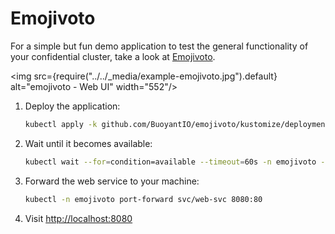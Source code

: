 # Emojivoto
For a simple but fun demo application to test the general functionality of your confidential cluster, take a look at [Emojivoto](https://github.com/BuoyantIO/emojivoto).

<!-- vale off -->

<img src={require("../../_media/example-emojivoto.jpg").default} alt="emojivoto - Web UI" width="552"/>

<!-- vale on -->

1. Deploy the application:
    ```bash
    kubectl apply -k github.com/BuoyantIO/emojivoto/kustomize/deployment
    ```
2. Wait until it becomes available:
    ```bash
    kubectl wait --for=condition=available --timeout=60s -n emojivoto --all deployments
    ```
3. Forward the web service to your machine:
    ```bash
    kubectl -n emojivoto port-forward svc/web-svc 8080:80
    ```
4. Visit [http://localhost:8080](http://localhost:8080)
